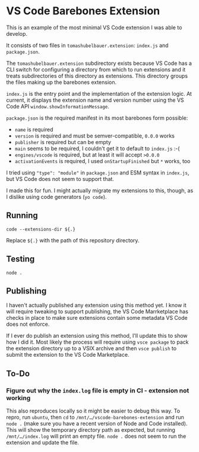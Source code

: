 # VS Code Barebones Extension

This is an example of the most minimal VS Code extension I was able to develop.

It consists of two files in `tomashubelbauer.extension`:
`index.js` and `package.json`.

The `tomashubelbauer.extension` subdirectory exists because VS Code has a CLI
switch for configuring a directory from which to run extensions and it treats
subdirectories of this directory as extensions. This directory groups the files
making up the barebones extension.

`index.js` is the entry point and the implementation of the extension logic. At
current, it displays the extension name and version number using the VS Code API
`window.showInformationMessage`.

`package.json` is the required manifest in its most barebones form possible:

- `name` is required
- `version` is required and must be semver-compatible, `0.0.0`  works
- `publisher` is required but can be empty
- `main` seems to be required, I couldn't get it to default to `index.js` :-(
- `engines/vscode` is required, but at least it will accept `>0.0.0`
- `activationEvents` is required, I used `onStartupFinished` but `*` works, too

I tried using `"type": "module"` in `package.json` and ESM syntax in `index.js`,
but VS Code does not seem to support that.

I made this for fun. I might actually migrate my extensions to this, though, as
I dislike using code generators (`yo code`).

## Running

`code --extensions-dir ${.}`

Replace `${.}` with the path of this repository directory.

## Testing

`node .`

## Publishing

I haven't actually published any extension using this method yet. I know it will
require tweaking to support publishing, the VS Code Marrketplace has checks in
place to make sure extensions contain some metadata VS Code does not enforce.

If I ever do publish an extension using this method, I'll update this to show
how I did it. Most likely the process will require using `vsce package` to pack
the extension directory up to a VSIX archive and then `vsce publish` to submit
the extension to the VS Code Marketplace.

## To-Do

### Figure out why the `index.log` file is empty in CI - extension not working

This also reproduces locally so it might be easier to debug this way. To repro,
run `ubuntu`, then `cd` to `/mnt/…/vscode-barebones-extension` and run `node .`
(make sure you have a recent version of Node and Code installed). This will show
the temporary directory path as expected, but running `/mnt/…/index.log` will
print an empty file. `node .` does not seem to run the extension and update the
file.
